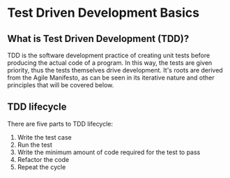 # Test Driven Development Basics

## What is Test Driven Development (TDD)?

TDD is the software development practice of creating unit tests before producing the actual code of a program. In this way, the tests are given priority, thus the tests themselves drive development. It's roots are derived from the Agile Manifesto, as can be seen in its iterative nature and other principles that will be covered below.

## TDD lifecycle

There are five parts to TDD lifecycle:

1. Write the test case
3. Run the test
4. Write the minimum amount of code required for the test to pass
5. Refactor the code
6. Repeat the cycle
